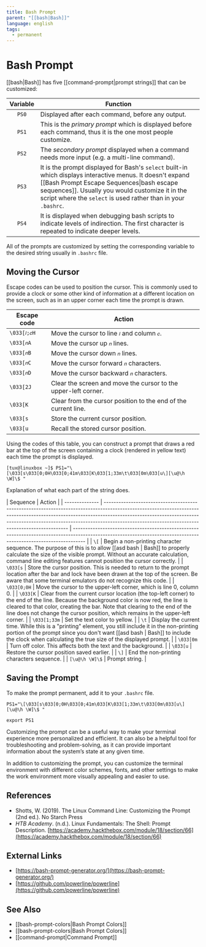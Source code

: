 ```yaml
---
title: Bash Prompt
parent: "[[bash|Bash]]"
language: english
tags:
  - permanent
---
```


# Bash Prompt

[[bash|Bash]] has five [[command-prompt|prompt strings]] that can be customized:

| Variable | Function                                                                                                                                                                                                                                                                    |
| :------: | --------------------------------------------------------------------------------------------------------------------------------------------------------------------------------------------------------------------------------------------------------------------------- |
|  `PS0`   | Displayed after each command, before any output.                                                                                                                                                                                                                            |
|  `PS1`   | This is the _primary prompt_ which is displayed before each command, thus it is the one most people customize.                                                                                                                                                              |
|  `PS2`   | The _secondary prompt_ displayed when a command needs more input (e.g. a multi-line command).                                                                                                                                                                               |
|  `PS3`   | It is the prompt displayed for Bash's `select` built-in which displays interactive menus. It doesn't expand [[Bash Prompt Escape Sequences\|bash escape sequences]]. Usually you would customize it in the script where the `select` is used rather than in your `.bashrc`. |
|  `PS4`   | It is displayed when debugging bash scripts to indicate levels of indirection. The first character is repeated to indicate deeper levels.                                                                                                                                   |

All of the prompts are customized by setting the corresponding variable to the desired string usually in `.bashrc` file.

## Moving the Cursor

Escape codes can be used to position the cursor. This is commonly used to provide a clock or some other kind of information at a different location on the screen, such as in an upper corner each time the prompt is drawn.

| Escape code | Action                                                         |
| ----------- | -------------------------------------------------------------- |
| `\033[𝑙;𝑐H` | Move the cursor to line `𝑙` and column `𝑐`.                    |
| `\033[𝑛A`   | Move the cursor up `𝑛` lines.                                  |
| `\033[𝑛B`   | Move the cursor down `𝑛` lines.                                |
| `\033[𝑛C`   | Move the cursor forward `𝑛` characters.                        |
| `\033[𝑛D`   | Move the cursor backward `𝑛` characters.                       |
| `\033[2J`   | Clear the screen and move the cursor to the upper-left corner. |
| `\033[K`    | Clear from the cursor position to the end of the current line. |
| `\033[s`    | Store the current cursor position.                             |
| `\033[u`    | Recall the stored cursor position.                             |

Using the codes of this table, you can construct a prompt that draws a red bar at the top of the screen containing a clock (rendered in yellow text) each time the prompt is displayed.

```
[tux@linuxbox ~]$ PS1="\[\033[s\033[0;0H\033[0;41m\033[K\033[1;33m\t\033[0m\033[u\][\u@\h \W]\$ "
```

Explanation of what each part of the string does.

| Sequence       | Action                                                                                                                                                                                                                                                                                                    |
| -------------- | --------------------------------------------------------------------------------------------------------------------------------------------------------------------------------------------------------------------------------------------------------------------------------------------------------- | ----------------------------------------------------------------------------------------------------------------------------------------------------------------- |
| `\[`           | Begin a non-printing character sequence. The purpose of this is to allow [[asd bash                                                                                                                                                                                                                       | Bash]] to properly calculate the size of the visible prompt. Without an accurate calculation, command line editing features cannot position the cursor correctly. |
| `\033[s`       | Store the cursor position. This is needed to return to the prompt location after the bar and lock have been drawn at the top of the screen. Be aware that some terminal emulators do not recognize this code.                                                                                             |
| `\033[0;0H`    | Move the cursor to the upper-left corner, which is line 0, column 0.                                                                                                                                                                                                                                      |
| `\033[K`       | Clear from the current cursor location (the top-left corner) to the end of the line. Because the background color is now red, the line is cleared to that color, creating the bar. Note that clearing to the end of the line does not change the cursor position, which remains in the upper-left corner. |
| `\033[1;33m`   | Set the text color to yellow.                                                                                                                                                                                                                                                                             |
| `\t`           | Display the current time. While this is a "printing" element, you still include it in the non-printing portion of the prompt since you don't want [[asd bash                                                                                                                                              | Bash]] to include the clock when calculating the true size of the displayed prompt.                                                                               |
| `\033[0m`      | Turn off color. This affects both the text and the background.                                                                                                                                                                                                                                            |
| `\033[u`       | Restore the cursor position saved earlier.                                                                                                                                                                                                                                                                |
| `\]`           | End the non-printing characters sequence.                                                                                                                                                                                                                                                                 |
| `[\u@\h \W]\$` | Prompt string.                                                                                                                                                                                                                                                                                            |

## Saving the Prompt

To make the prompt permanent, add it to your `.bashrc` file.

```
PS1="\[\033[s\033[0;0H\033[0;41m\033[K\033[1;33m\t\033[0m\033[u\][\u@\h \W]\$ "

export PS1
```

Customizing the prompt can be a useful way to make your terminal experience more personalized and efficient. It can also be a helpful tool for troubleshooting and problem-solving, as it can provide important information about the system’s state at any given time.

In addition to customizing the prompt, you can customize the terminal environment with different color schemes, fonts, and other settings to make the work environment more visually appealing and easier to use.

## References

- Shotts, W. (2019). <span class="reference-title">The Linux Command Line: Customizing the Prompt (2nd ed.)</span>. No Starch Press
- _HTB Academy_. (n.d.). <span class="reference-title">Linux Fundamentals: The Shell: Prompt Description</span>. [https://academy.hackthebox.com/module/18/section/66](https://academy.hackthebox.com/module/18/section/66)

## External Links

- [https://bash-prompt-generator.org/](https://bash-prompt-generator.org/)
- [https://github.com/powerline/powerline](https://github.com/powerline/powerline)

## See Also

- [[bash-prompt-colors|Bash Prompt Colors]]
- [[bash-prompt-colors|Bash Prompt Colors]]
- [[command-prompt|Command Prompt]]
